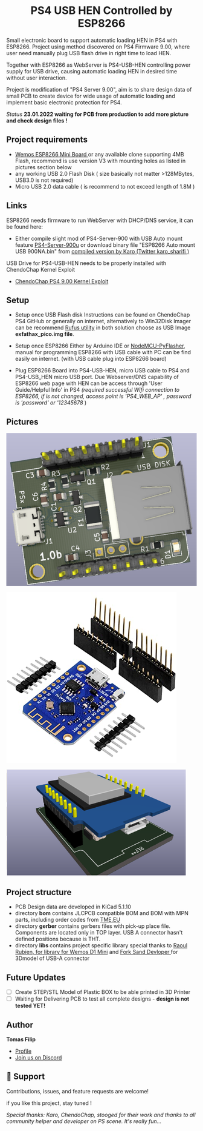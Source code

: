 

<h1 align="center">PS4 USB HEN Controlled by ESP8266</h1>

<p>Small electronic board to support automatic loading HEN in PS4 with ESP8266. Project using method discovered on PS4 Firmware 9.00, where user need manually plug USB flash drive in right time to load HEN. 

Together with  ESP8266 as WebServer is PS4-USB-HEN  controlling power supply for USB drive, causing automatic loading HEN in desired time without user interaction.  

Project is modification of "PS4 Server 9.00", aim is to share design data of small PCB to create device for wide  usage of automatic loading and implement basic electronic protection for PS4.  </p>

<i>Status</i>
<b> 23.01.2022 waiting for PCB from production to add more picture and check design files !</b>

## Project requirements
- [ Wemos ESP8266 Mini Board ](https://www.wemos.cc/en/latest/d1/d1_mini_lite.html "v3.00") or any available clone supporting 4MB Flash, recommend is use version V3 with mounting holes as listed in pictures section below
- any working USB 2.0 Flash Disk ( size basically not matter >128MBytes, USB3.0 is not required)
-  Micro USB 2.0 data cable ( is recommend to not exceed length of 1.8M )

## Links
ESP8266 needs firmware to run WebServer with DHCP/DNS service, it can be found here:
- Either compile slight mod of PS4-Server-900 with USB Auto mount feature [PS4-Server-900u](https://github.com/stooged/PS4-Server-900u "<project-name>use pico-exfat")
or download binary file "ESP8266 Auto mount USB 900NA.bin"  from [compiled version by Karo (Twitter karo_sharifi ) ](https://t.co/9buavulD5x "900u.bin")
 

USB Drive for PS4-USB-HEN needs to be properly installed with ChendoChap Kernel Exploit 
- [ChendoChap PS4 9.00 Kernel Exploit](https://github.com/ChendoChap/pOOBs4 "pico-exfat")

## Setup
- Setup once USB Flash disk
Instructions can be found on ChendoChap PS4 GitHub or generally on internet, alternatively to Win32Disk Imager can be recommend [Rufus utility](https://rufus.ie/en/ "Rufus")   in both solution choose as USB Image  <b>exfathax_pico.img file</b>. 

- Setup once ESP8266
Either by Arduino IDE or [NodeMCU-PyFlasher](https://github.com/marcelstoer/nodemcu-pyflasher/releases), manual for programming ESP8266 with USB cable with PC can be find easily on internet. (with USB cable plug into ESP8266 board)

- Plug ESP8266 Board into PS4-USB-HEN, micro USB cable to PS4 and PS4-USB_HEN micro USB port. Due Webserver/DNS capability of ESP8266 web page with HEN  can be access through 'User Guide/Helpful Info' in PS4  <i>(required successful Wifi connection to ESP8266, if is not changed, access point is 'PS4_WEB_AP' , password is 'password' or '12345678</i> )

## Pictures
![PS4-USB-HEN v1.0b](/screenshots/PS4-USB-HEN_v10b.png)

![WeMos ESP8266 v3 with mounting holes](/screenshots/WeMos_ESP8266_v3.jpg)

![Bundle Ilustration (will be replaced with real picture)](/screenshots/bundle-ilustration.png)


## Project structure

- PCB Design data are developed in KiCad 5.1.10
- directory <b>bom</b> contains JLCPCB compatible BOM and BOM with MPN parts, including order codes from [TME.EU](https://tme.eu)
- directory <b>gerber</b> contains gerbers files with pick-up place file. Components are located only in TOP layer. USB A connector hasn't defined positions because is THT. 
- directory <b>libs </b> contains project specific  library special thanks to [ Raoul Rubien, for library for Wemos D1 Mini]( https://github.com/rubienr/wemos-d1-mini-kicad) and [ Fork Sand Devloper ](https://gitlab.com/forksand-dev1) for 3Dmodel of USB-A connector

## Future Updates

- [ ] Create STEP/STL Model of Plastic BOX to be able printed in 3D Printer
- [ ] Waiting for Delivering PCB to test all complete designs - <b> design is not tested YET! </b>

## Author

**Tomas Filip**

- [Profile](https://github.com/TomasFilipCZ "Tomas Filip on GitHub")
- [Join us on Discord](https://discord.gg/DWephJvzwR "Discord Server")

## 🤝 Support

Contributions, issues, and feature requests are welcome!

if you like this project, stay tuned !

<i>Special thanks: Karo, ChendoChap, stooged for their work and thanks to all community helper and developer on PS scene.  It's really fun...</i>
